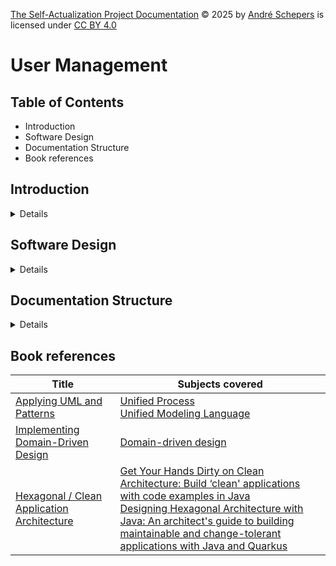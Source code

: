 <a href="https://github.com/andres81/The-Self-Actualization-Project">The
Self-Actualization Project Documentation</a> © 2025
by <a href="https://www.andreschepers.nl">André Schepers</a> is licensed
under <a href="https://creativecommons.org/licenses/by/4.0/">CC BY
4.0</a><img src="https://mirrors.creativecommons.org/presskit/icons/cc.svg" alt="" style="max-width: 1em;max-height:1em;margin-left: .2em;"><img src="https://mirrors.creativecommons.org/presskit/icons/by.svg" alt="" style="max-width: 1em;max-height:1em;margin-left: .2em;">

# User Management

## Table of Contents

* Introduction
* Software Design
* Documentation Structure
* Book references

## Introduction

<details>


</details>

## Software Design

<details>

For the software design, several methodologies are used:

* [Unified Process](https://en.wikipedia.org/wiki/Unified_process) (UP)
* [Domain-Driven Design](https://en.wikipedia.org/wiki/Domain-driven_design)
  (DDD)
* [Systems engineering](https://en.wikipedia.org/wiki/Systems_engineering)
  MIT [style](https://learn-xpro.mit.edu/systems-engineering) using
  [Object Process Methodology](https://en.wikipedia.org/wiki/Object_Process_Methodology)
* [Hexagonal Application Architecture](https://alistair.cockburn.us/hexagonal-architecture)

Following UP, use cases will be described first in the process of creating this
software. In parallel, domain rules will be written down as well as the vision
of
this project.

</details>

## Documentation Structure

<details>

The structure of the documentation consists of separate directories, each with a
README.md for a quick introduction to the context of the documentation within
that directory, and subject specific Markdown files.

Following **UP**, the following artifacts are chosen:

* Use case descriptions
* Domain rules document
* Supplementary Specification document
* Vision document
* Glossary

The use cases can be found in the directory __*use-cases*__. The other artifacts
in the directory __*UP-artifacts*__.

</details>

## Book references

| Title                                                                                                        | Subjects covered                                                                                                                                                                                                                                                                                                                                                                                                                                             |
|--------------------------------------------------------------------------------------------------------------|--------------------------------------------------------------------------------------------------------------------------------------------------------------------------------------------------------------------------------------------------------------------------------------------------------------------------------------------------------------------------------------------------------------------------------------------------------------|
| [Applying UML and Patterns](https://www.craiglarman.com/wiki/index.php?title=Book_Applying_UML_and_Patterns) | [Unified Process](https://en.wikipedia.org/wiki/Unified_process)<br/>[Unified Modeling Language](https://en.wikipedia.org/wiki/Unified_Modeling_Language)                                                                                                                                                                                                                                                                                                    |
| [Implementing Domain-Driven Design](https://vaughnvernon.com/)                                               | [Domain-driven design](https://en.wikipedia.org/wiki/Domain-driven_design)                                                                                                                                                                                                                                                                                                                                                                                   |
| [Hexagonal / Clean Application Architecture](https://alistair.cockburn.us/hexagonal-architecture)            | [Get Your Hands Dirty on Clean Architecture: Build ‘clean' applications with code examples in Java](https://www.packtpub.com/en-us/product/get-your-hands-dirty-on-clean-architecture-9781839212710)<br/>[Designing Hexagonal Architecture with Java: An architect's guide to building maintainable and change-tolerant applications with Java and Quarkus](https://www.packtpub.com/en-us/product/designing-hexagonal-architecture-with-java-9781801810296) |
